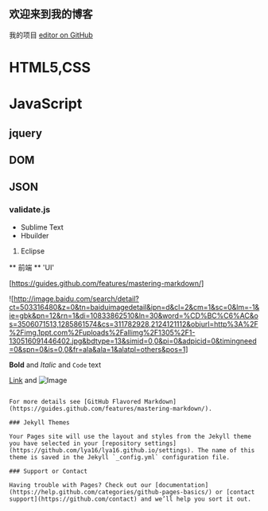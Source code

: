 ## 欢迎来到我的博客

我的项目 [editor on GitHub](https://github.com/lya16/lya16.github.io/edit/master/index.md) 

# HTML5,CSS

# JavaScript
## jquery
## DOM
## JSON
### validate.js



- Sublime Text
- Hbuilder

1. Eclipse

** 前端 **
'UI'

[https://guides.github.com/features/mastering-markdown/]

![http://image.baidu.com/search/detail?ct=503316480&z=0&tn=baiduimagedetail&ipn=d&cl=2&cm=1&sc=0&lm=-1&ie=gbk&pn=12&rn=1&di=10833862510&ln=30&word=%CD%BC%C6%AC&os=3506071513,1285861574&cs=311782928,2124121112&objurl=http%3A%2F%2Fimg.1ppt.com%2Fuploads%2Fallimg%2F1305%2F1-130516091446402.jpg&bdtype=13&simid=0,0&pi=0&adpicid=0&timingneed=0&spn=0&is=0,0&fr=ala&ala=1&alatpl=others&pos=1]

**Bold** and _Italic_ and `Code` text

[Link](url) and ![Image](src)
```

For more details see [GitHub Flavored Markdown](https://guides.github.com/features/mastering-markdown/).

### Jekyll Themes

Your Pages site will use the layout and styles from the Jekyll theme you have selected in your [repository settings](https://github.com/lya16/lya16.github.io/settings). The name of this theme is saved in the Jekyll `_config.yml` configuration file.

### Support or Contact

Having trouble with Pages? Check out our [documentation](https://help.github.com/categories/github-pages-basics/) or [contact support](https://github.com/contact) and we’ll help you sort it out.
